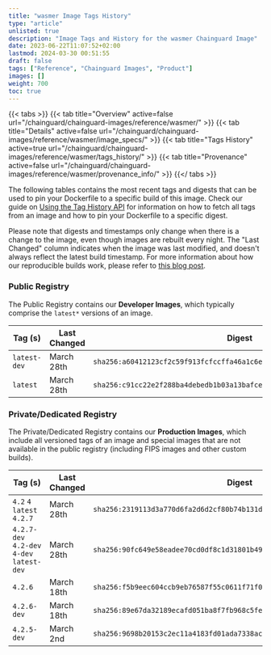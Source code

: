 ```yaml
---
title: "wasmer Image Tags History"
type: "article"
unlisted: true
description: "Image Tags and History for the wasmer Chainguard Image"
date: 2023-06-22T11:07:52+02:00
lastmod: 2024-03-30 00:51:55
draft: false
tags: ["Reference", "Chainguard Images", "Product"]
images: []
weight: 700
toc: true
---
```


{{< tabs >}}
{{< tab title="Overview" active=false url="/chainguard/chainguard-images/reference/wasmer/" >}}
{{< tab title="Details" active=false url="/chainguard/chainguard-images/reference/wasmer/image_specs/" >}}
{{< tab title="Tags History" active=true url="/chainguard/chainguard-images/reference/wasmer/tags_history/" >}}
{{< tab title="Provenance" active=false url="/chainguard/chainguard-images/reference/wasmer/provenance_info/" >}}
{{</ tabs >}}

The following tables contains the most recent tags and digests that can be used to pin your Dockerfile to a specific build of this image. Check our guide on [Using the Tag History API](/chainguard/chainguard-images/using-the-tag-history-api/) for information on how to fetch all tags from an image and how to pin your Dockerfile to a specific digest.

Please note that digests and timestamps only change when there is a change to the image, even though images are rebuilt every night. The "Last Changed" column indicates when the image was last modified, and doesn't always reflect the latest build timestamp. For more information about how our reproducible builds work, please refer to [this blog post](https://www.chainguard.dev/unchained/reproducing-chainguards-reproducible-image-builds).

### Public Registry
The Public Registry contains our **Developer Images**, which typically comprise the `latest*` versions of an image.

| Tag (s)       | Last Changed | Digest                                                                    |
|---------------|--------------|---------------------------------------------------------------------------|
|  `latest-dev` | March 28th   | `sha256:a60412123cf2c59f913fcfccffa46a1c6e16ba1d5431b8740a7e1c49eaa5c5ac` |
|  `latest`     | March 28th   | `sha256:c91cc22e2f288ba4debedb1b03a13bafce638d11586edc0e019dede127d78bcc` |


### Private/Dedicated Registry
The Private/Dedicated Registry contains our **Production Images**, which include all versioned tags of an image and special images that are not available in the public registry (including FIPS images and other custom builds).

| Tag (s)                                     | Last Changed | Digest                                                                    |
|---------------------------------------------|--------------|---------------------------------------------------------------------------|
|  `4.2` `4` `latest` `4.2.7`                 | March 28th   | `sha256:2319113d3a770d6fa2d6d2cf80b74b131de7ee38927123477dedcaa069c11790` |
|  `4.2.7-dev` `4.2-dev` `4-dev` `latest-dev` | March 28th   | `sha256:90fc649e58eadee70cd0df8c1d31801b491d1e6247bae7fe9b55d627ded9eda5` |
|  `4.2.6`                                    | March 18th   | `sha256:f5b9eec604ccb9eb76587f55c0611f71f04cbbe80bbd5317b37bb01981488f61` |
|  `4.2.6-dev`                                | March 18th   | `sha256:89e67da32189ecafd051ba8f7fb968c5fefb5a18b202056b942a338f8c2be711` |
|  `4.2.5-dev`                                | March 2nd    | `sha256:9698b20153c2ec11a4183fd01ada7338ac80dae67186fb633b1efe5a9e177cfc` |

